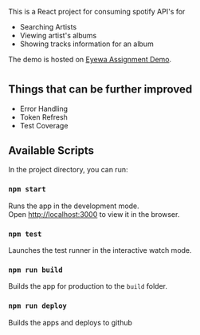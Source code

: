 This is a React project for consuming spotify API's for
* Searching Artists
* Viewing artist's albums
* Showing tracks information for an album

The demo is hosted on [Eyewa Assignment Demo](https://ashfaqpatwari.github.io/artist-info/).
#
## Things that can be further improved
* Error Handling
* Token Refresh
* Test Coverage

## Available Scripts

In the project directory, you can run:

### `npm start`

Runs the app in the development mode.<br />
Open [http://localhost:3000](http://localhost:3000) to view it in the browser.

### `npm test`

Launches the test runner in the interactive watch mode.<br />

### `npm run build`

Builds the app for production to the `build` folder.<br />

### `npm run deploy`

Builds the apps and deploys to github
